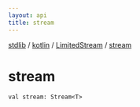 ```yaml
---
layout: api
title: stream
---
```

[stdlib](../../index.html) / [kotlin](../index.html) / [LimitedStream](index.html) / [stream](stream.html)

# stream

```
val stream: Stream<T>
```
